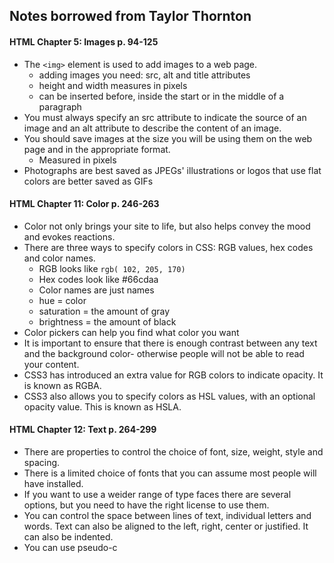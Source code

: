 ## Notes borrowed from Taylor Thornton

<!-- HTML Chapter 5: Images p. 94-125
HTML Chapter 11: Color p. 246-263
HTML Chapter 12: Text p. 264-299  -->

#### HTML Chapter 5: Images p. 94-125
- The `<img>` element is used to add images to a web page. 
    - adding images you need: src, alt and title attributes
    - height and width measures in pixels
    - can be inserted before, inside the start or in the middle of a paragraph 
- You must always specify an src attribute to indicate the source of an image and an alt attribute to describe the content of an image. 
- You should save images at the size you will be using them on the web page and in the appropriate format. 
    - Measured in pixels 
- Photographs are best saved as JPEGs' illustrations or logos that use flat colors are better saved as GIFs

#### HTML Chapter 11: Color p. 246-263
- Color not only brings your site to life, but also helps convey the mood and evokes reactions. 
- There are three ways to specify colors in CSS: RGB values, hex codes and color names.
    * RGB looks like `rgb( 102, 205, 170)`
    * Hex codes look like #66cdaa 
    * Color names are just names 
    * hue = color
    * saturation = the amount of gray 
    * brightness = the amount of black 
- Color pickers can help you find what color you want
- It is important to ensure that there is enough contrast between any text and the background color- otherwise people will not be able to read your content.
- CSS3 has introduced an extra value for RGB colors to indicate opacity.  It is known as RGBA. 
- CSS3 also allows you to specify colors as HSL values, with an optional opacity value.  This is known as HSLA. 

#### HTML Chapter 12: Text p. 264-299 
- There are properties to control the choice of font, size, weight, style and spacing. 
- There is a limited choice of fonts that you can assume most people will have installed. 
- If you want to use a weider range of type faces there are several options, but you need to have the right license to use them. 
- You can control the space between lines of text, individual letters and words.  Text can also be aligned to the  left, right, center or justified.  It can also be indented. 
- You can use pseudo-c